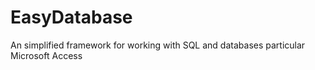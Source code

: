 EasyDatabase
============

An simplified framework for working with SQL and databases particular Microsoft Access